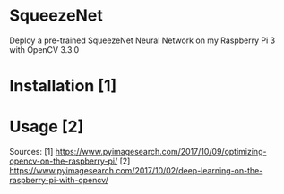 # SqueezeNet
Deploy a pre-trained SqueezeNet Neural Network on my Raspberry Pi 3 with OpenCV 3.3.0

# Installation [1]

# Usage [2]

Sources:
  [1] https://www.pyimagesearch.com/2017/10/09/optimizing-opencv-on-the-raspberry-pi/
  [2] https://www.pyimagesearch.com/2017/10/02/deep-learning-on-the-raspberry-pi-with-opencv/
